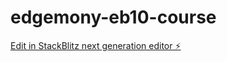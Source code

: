 # edgemony-eb10-course

[Edit in StackBlitz next generation editor ⚡️](https://stackblitz.com/~/github.com/ilasw/edgemony-eb10-course)